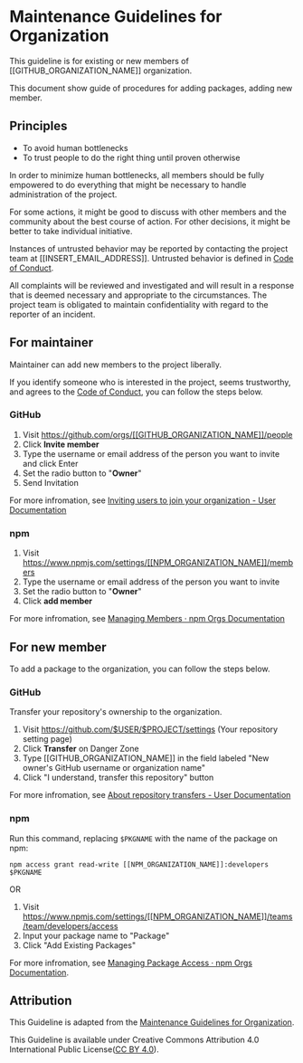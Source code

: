 # Maintenance Guidelines for Organization

This guideline is for existing or new members of [[GITHUB_ORGANIZATION_NAME]] organization.

This document show guide of procedures for adding packages, adding new member.

## Principles

- To avoid human bottlenecks
- To trust people to do the right thing until proven otherwise

In order to minimize human bottlenecks, all members should be fully empowered to do everything that might be necessary to handle administration of the project.

For some actions, it might be good to discuss with other members and the community about the best course of action.
For other decisions, it might be better to take individual initiative.

Instances of untrusted behavior may be reported by contacting the project team at [[INSERT_EMAIL_ADDRESS]]. 
Untrusted behavior is defined in [Code of Conduct][].

All complaints will be reviewed and investigated and will result in a response that is deemed necessary and appropriate to the circumstances. The project team is obligated to maintain confidentiality with regard to the reporter of an incident.

## For maintainer

Maintainer can add new members to the project liberally.

If you identify someone who is interested in the project, seems trustworthy, and agrees to the [Code of Conduct][], you can follow the steps below.

### GitHub

1. Visit <https://github.com/orgs/[[GITHUB_ORGANIZATION_NAME]]/people>
2. Click **Invite member**
3. Type the username or email address of the person you want to invite and click Enter
4. Set the radio button to "**Owner**"
5. Send Invitation

For more infromation, see [Inviting users to join your organization - User Documentation](https://help.github.com/articles/inviting-users-to-join-your-organization/)

### npm

1. Visit <https://www.npmjs.com/settings/[[NPM_ORGANIZATION_NAME]]/members>
2. Type the username or email address of the person you want to invite
3. Set the radio button to "**Owner**"
4. Click **add member**

For more infromation, see [Managing Members · npm Orgs Documentation](https://docs.npmjs.com/orgs/managing-org-members)

## For new member

To add a package to the organization, you can follow the steps below.

### GitHub

Transfer your repository's ownership to the organization.

1. Visit <https://github.com/$USER/$PROJECT/settings> (Your repository setting page)
2. Click **Transfer** on Danger Zone
3. Type [[GITHUB_ORGANIZATION_NAME]] in the field labeled "New owner's GitHub username or organization name"
4. Click "I understand, transfer this repository" button

For more infromation, see [About repository transfers - User Documentation](https://help.github.com/articles/about-repository-transfers/)

### npm

Run this command, replacing `$PKGNAME` with the name of the package on npm:

```shell-session
npm access grant read-write [[NPM_ORGANIZATION_NAME]]:developers $PKGNAME
```

OR

1. Visit <https://www.npmjs.com/settings/[[NPM_ORGANIZATION_NAME]]/teams/team/developers/access>
2. Input your package name to "Package" 
3. Click "Add Existing Packages"

For more infromation, see [Managing Package Access · npm Orgs Documentation](https://npm.github.io/orgs-docs/managing-package-access.html).

## Attribution

This Guideline is adapted from the [Maintenance Guidelines for Organization](https://maintenance-guidelines-for-organization.github.io/).

This Guideline is available under Creative Commons Attribution 4.0 International Public License([CC BY 4.0](https://creativecommons.org/licenses/by/4.0/)).

[Code of Conduct]: [[CODE_OF_CONDUCT_LINK]]
